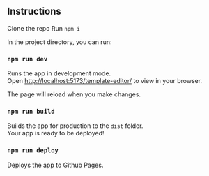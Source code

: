 ## Instructions

Clone the repo
Run `npm i`

In the project directory, you can run:

### `npm run dev`

Runs the app in development mode.\
Open [http://localhost:5173/template-editor/](http://localhost:5173/template-editor/) to view in your browser.

The page will reload when you make changes.

### `npm run build`

Builds the app for production to the `dist` folder.\
Your app is ready to be deployed!

### `npm run deploy`

Deploys the app to Github Pages.

